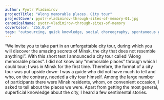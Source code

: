 ```yaml
---
author: Pyotr Vladimirov
projectTitle: "Along memorable places. City tour"
projectCover: pyotr-vladimirov-through-sites-of-memory-01.jpg
canonicalName: pyotr-vladimirov-through-sites-of-memory
coverColor: "255,0,0"
tags: "outsourcing, quick knowledge, social choreography, spontaneous grassroots alternative, exploitation of hidden motivation, psychodata, contingency, Joy Acceleration, National Academy of Sciences as witch, places of transparency, protocols of self-organisation, tongue and teeth of creativity"
---
```


“We invite you to take part in an unforgettable city tour, during which you will discover the amazing secrets of Minsk, the city that does not resemble anything!”.
With this short text I announced a city tour called “Along memorable places”.
I did not know any “memorable places” through which I could tour; I was in Minsk for the first time. Therefore, the format of a city tour was put upside down: I was a guide who did not have much to tell and who, on the contrary, needed a city tour himself. Among the large number of participants there were Minsk residents, whom, on convenient occasion, I asked to tell about the places we were. Apart from getting the most general, superficial knowledge about the city, I heard a few sentimental stories.
